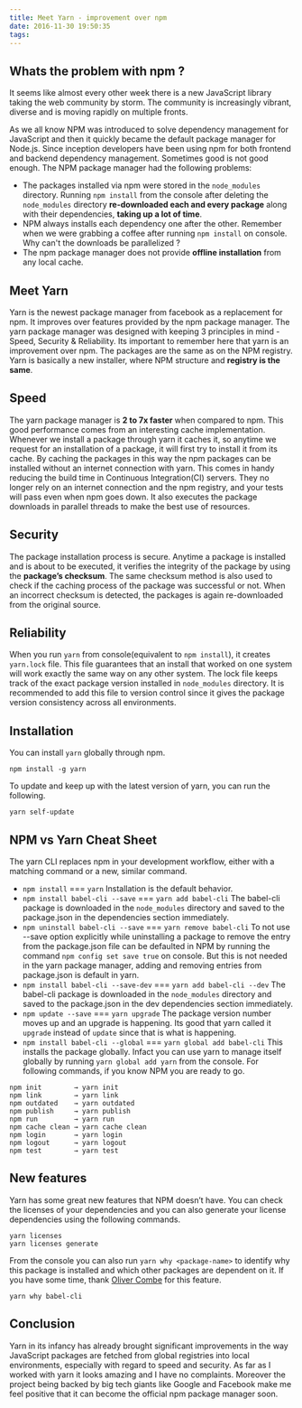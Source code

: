 ```yaml
---
title: Meet Yarn - improvement over npm
date: 2016-11-30 19:50:35
tags:
---
```


## Whats the problem with npm ?
It seems like almost every other week there is a new JavaScript library taking the web community by storm. The community is increasingly vibrant, diverse and is moving rapidly on multiple fronts.

<!-- more -->

As we all know NPM was introduced to solve dependency management for JavaScript and then it quickly became the default package manager for Node.js. Since inception developers have been using npm for both frontend and backend dependency management. Sometimes good is not good enough. The NPM package manager had the following problems:
- The packages installed via npm were stored in the `node_modules` directory. Running `npm install` from the console after deleting the `node_modules` directory **re-downloaded each and every package** along with their dependencies, **taking up a lot of time**.
- NPM always installs each dependency one after the other. Remember when we were grabbing a coffee after running `npm install` on console. Why can't the downloads be parallelized ?
- The npm package manager does not provide **offline installation** from any local cache.

## Meet Yarn
Yarn is the newest package manager from facebook as a replacement for npm. It improves over features provided by the npm package manager. The yarn package manager was designed with keeping 3 principles in mind - Speed, Security & Reliability. Its important to remember here that yarn is an improvement over npm. The packages are the same as on the NPM registry. Yarn is basically a new installer, where NPM structure and **registry is the same**.

## Speed

The yarn package manager is **2 to 7x faster** when compared to npm. This good performance comes from an interesting cache implementation. Whenever we install a package through yarn it caches it, so anytime we request for an installation of a package, it will first try to install it from its cache. By caching the packages in this way the npm packages can be installed without an internet connection with yarn. This comes in handy reducing the build time in Continuous Integration(CI) servers. They no longer rely on an internet connection and the npm registry, and your tests will pass even when npm goes down. It also executes the package downloads in parallel threads to make the best use of resources. 

## Security
The package installation process is secure. Anytime a package is installed and is about to be executed, it verifies the integrity of the package by using the **package’s checksum**. The same checksum method is also used to check if the caching process of the package was successful or not. When an incorrect checksum is detected, the packages is again re-downloaded from the original source.

## Reliability
When you run `yarn` from console(equivalent to `npm install`), it creates `yarn.lock` file. This file guarantees that an install that worked on one system will work exactly the same way on any other system. The lock file keeps track of the exact package version installed in `node_modules` directory. It is recommended to add this file to version control since it gives the package version consistency across all environments.

## Installation
You can install `yarn` globally through npm.
```
npm install -g yarn
```
To update and keep up with the latest version of yarn, you can run the following.
```
yarn self-update
```

## NPM vs Yarn Cheat Sheet
The yarn CLI replaces npm in your development workflow, either with a matching command or a new, similar command.
- `npm install` === `yarn`
Installation is the default behavior.
- `npm install babel-cli --save` === `yarn add babel-cli`
The babel-cli package is downloaded in the `node_modules` directory and saved to the package.json in the dependencies section immediately.
- `npm uninstall babel-cli --save` === `yarn remove babel-cli`
To not use --save option explicitly while uninstalling a package to remove the entry from the package.json file can be defaulted in NPM by running the command `npm config set save true` on console. But this is not needed in the yarn package manager, adding and removing entries from package.json is default in yarn.
- `npm install babel-cli --save-dev` === `yarn add babel-cli --dev`
The babel-cli package is downloaded in the `node_modules` directory and saved to the package.json in the dev dependencies section immediately.
- `npm update --save` === `yarn upgrade`
The package version number moves up and an upgrade is happening. Its good that yarn called it `upgrade` instead of `update` since that is what is happening.
- `npm install babel-cli --global` === `yarn global add babel-cli`
This installs the package globally. Infact you can use yarn to manage itself globally by running `yarn global add yarn` from the console. For following commands, if you know NPM you are ready to go.
```
npm init        → yarn init
npm link        → yarn link
npm outdated    → yarn outdated
npm publish     → yarn publish
npm run         → yarn run
npm cache clean → yarn cache clean
npm login       → yarn login
npm logout      → yarn logout
npm test        → yarn test
```

## New features
Yarn has some great new features that NPM doesn’t have. You can check the licenses of your dependencies and you can also generate your license dependencies using the following commands.
```
yarn licenses 
yarn licenses generate
```
From the console you can also run `yarn why <package-name>` to identify why this package is installed and which other packages are dependent on it. If you have some time, thank [Oliver Combe](https://github.com/ocombe) for this feature.
```
yarn why babel-cli
```

## Conclusion
Yarn in its infancy has already brought significant improvements in the way JavaScript packages are fetched from global registries into local environments, especially with regard to speed and security. As far as I worked with yarn it looks amazing and I have no complaints. Moreover the project being backed by big tech giants like Google and Facebook make me feel positive that it can become the official npm package manager soon.